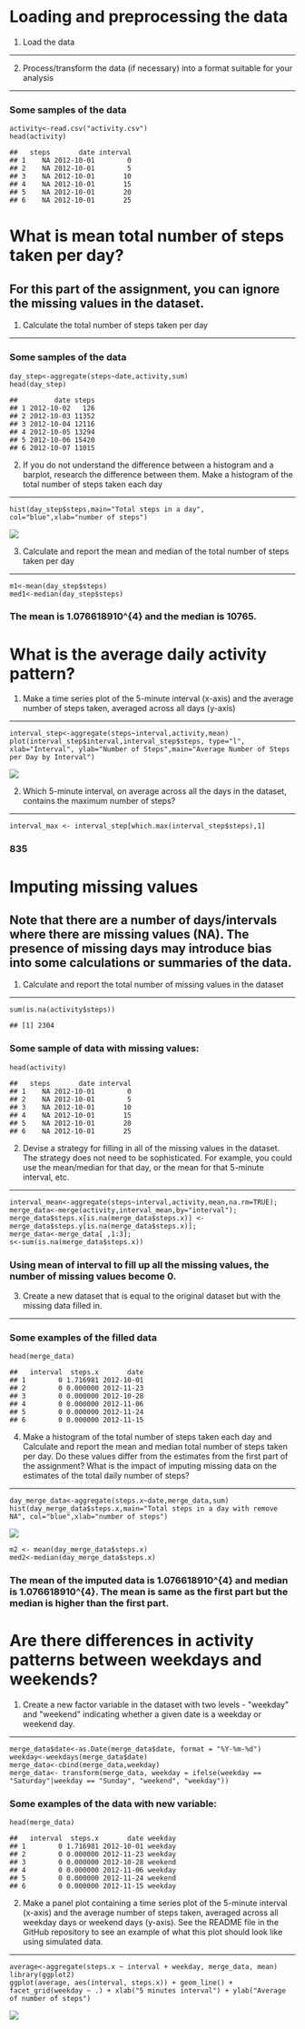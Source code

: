 Loading and preprocessing the data
==================================

1. Load the data
----------------

2. Process/transform the data (if necessary) into a format suitable for your analysis
-------------------------------------------------------------------------------------

### Some samples of the data

    activity<-read.csv("activity.csv")
    head(activity)

    ##   steps       date interval
    ## 1    NA 2012-10-01        0
    ## 2    NA 2012-10-01        5
    ## 3    NA 2012-10-01       10
    ## 4    NA 2012-10-01       15
    ## 5    NA 2012-10-01       20
    ## 6    NA 2012-10-01       25

What is mean total number of steps taken per day?
=================================================

For this part of the assignment, you can ignore the missing values in the dataset.
----------------------------------------------------------------------------------

1. Calculate the total number of steps taken per day
----------------------------------------------------

### Some samples of the data

    day_step<-aggregate(steps~date,activity,sum)
    head(day_step)

    ##         date steps
    ## 1 2012-10-02   126
    ## 2 2012-10-03 11352
    ## 3 2012-10-04 12116
    ## 4 2012-10-05 13294
    ## 5 2012-10-06 15420
    ## 6 2012-10-07 11015

2. If you do not understand the difference between a histogram and a barplot, research the difference between them. Make a histogram of the total number of steps taken each day
--------------------------------------------------------------------------------------------------------------------------------------------------------------------------------

    hist(day_step$steps,main="Total steps in a day", col="blue",xlab="number of steps")

![](PA1_template_files/figure-markdown_strict/unnamed-chunk-3-1.png)

3. Calculate and report the mean and median of the total number of steps taken per day
--------------------------------------------------------------------------------------

    m1<-mean(day_step$steps)
    med1<-median(day_step$steps)

### The mean is 1.076618910^{4} and the median is 10765.

What is the average daily activity pattern?
===========================================

1. Make a time series plot of the 5-minute interval (x-axis) and the average number of steps taken, averaged across all days (y-axis)
-------------------------------------------------------------------------------------------------------------------------------------

    interval_step<-aggregate(steps~interval,activity,mean)
    plot(interval_step$interval,interval_step$steps, type="l", xlab="Interval", ylab="Number of Steps",main="Average Number of Steps per Day by Interval")

![](PA1_template_files/figure-markdown_strict/unnamed-chunk-5-1.png)

2. Which 5-minute interval, on average across all the days in the dataset, contains the maximum number of steps?
----------------------------------------------------------------------------------------------------------------

    interval_max <- interval_step[which.max(interval_step$steps),1]

### 835

Imputing missing values
=======================

Note that there are a number of days/intervals where there are missing values (NA). The presence of missing days may introduce bias into some calculations or summaries of the data.
------------------------------------------------------------------------------------------------------------------------------------------------------------------------------------

1. Calculate and report the total number of missing values in the dataset
-------------------------------------------------------------------------

    sum(is.na(activity$steps))

    ## [1] 2304

### Some sample of data with missing values:

    head(activity)

    ##   steps       date interval
    ## 1    NA 2012-10-01        0
    ## 2    NA 2012-10-01        5
    ## 3    NA 2012-10-01       10
    ## 4    NA 2012-10-01       15
    ## 5    NA 2012-10-01       20
    ## 6    NA 2012-10-01       25

2. Devise a strategy for filling in all of the missing values in the dataset. The strategy does not need to be sophisticated. For example, you could use the mean/median for that day, or the mean for that 5-minute interval, etc.
-----------------------------------------------------------------------------------------------------------------------------------------------------------------------------------------------------------------------------------

    interval_mean<-aggregate(steps~interval,activity,mean,na.rm=TRUE);
    merge_data<-merge(activity,interval_mean,by="interval");
    merge_data$steps.x[is.na(merge_data$steps.x)] <- merge_data$steps.y[is.na(merge_data$steps.x)];
    merge_data<-merge_data[ ,1:3];
    s<-sum(is.na(merge_data$steps.x))

### Using mean of interval to fill up all the missing values, the number of missing values become 0.

3. Create a new dataset that is equal to the original dataset but with the missing data filled in.
--------------------------------------------------------------------------------------------------

### Some examples of the filled data

    head(merge_data)

    ##   interval  steps.x       date
    ## 1        0 1.716981 2012-10-01
    ## 2        0 0.000000 2012-11-23
    ## 3        0 0.000000 2012-10-28
    ## 4        0 0.000000 2012-11-06
    ## 5        0 0.000000 2012-11-24
    ## 6        0 0.000000 2012-11-15

4. Make a histogram of the total number of steps taken each day and Calculate and report the mean and median total number of steps taken per day. Do these values differ from the estimates from the first part of the assignment? What is the impact of imputing missing data on the estimates of the total daily number of steps?
-----------------------------------------------------------------------------------------------------------------------------------------------------------------------------------------------------------------------------------------------------------------------------------------------------------------------------------

    day_merge_data<-aggregate(steps.x~date,merge_data,sum)
    hist(day_merge_data$steps.x,main="Total steps in a day with remove NA", col="blue",xlab="number of steps")

![](PA1_template_files/figure-markdown_strict/unnamed-chunk-11-1.png)

    m2 <- mean(day_merge_data$steps.x)
    med2<-median(day_merge_data$steps.x)

### The mean of the imputed data is 1.076618910^{4} and median is 1.076618910^{4}. The mean is same as the first part but the median is higher than the first part.

Are there differences in activity patterns between weekdays and weekends?
=========================================================================

1. Create a new factor variable in the dataset with two levels - "weekday" and "weekend" indicating whether a given date is a weekday or weekend day.
-----------------------------------------------------------------------------------------------------------------------------------------------------

    merge_data$date<-as.Date(merge_data$date, format = "%Y-%m-%d")
    weekday<-weekdays(merge_data$date)
    merge_data<-cbind(merge_data,weekday)
    merge_data<- transform(merge_data, weekday = ifelse(weekday == "Saturday"|weekday == "Sunday", "weekend", "weekday"))

### Some examples of the data with new variable:

    head(merge_data)

    ##   interval  steps.x       date weekday
    ## 1        0 1.716981 2012-10-01 weekday
    ## 2        0 0.000000 2012-11-23 weekday
    ## 3        0 0.000000 2012-10-28 weekend
    ## 4        0 0.000000 2012-11-06 weekday
    ## 5        0 0.000000 2012-11-24 weekend
    ## 6        0 0.000000 2012-11-15 weekday

2. Make a panel plot containing a time series plot of the 5-minute interval (x-axis) and the average number of steps taken, averaged across all weekday days or weekend days (y-axis). See the README file in the GitHub repository to see an example of what this plot should look like using simulated data.
--------------------------------------------------------------------------------------------------------------------------------------------------------------------------------------------------------------------------------------------------------------------------------------------------------------

    average<-aggregate(steps.x ~ interval + weekday, merge_data, mean)
    library(ggplot2)
    ggplot(average, aes(interval, steps.x)) + geom_line() + facet_grid(weekday ~ .) + xlab("5 minutes interval") + ylab("Average of number of steps")

![](PA1_template_files/figure-markdown_strict/unnamed-chunk-14-1.png)
